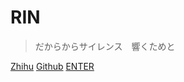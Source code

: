 # RIN


> だからからサイレンス　響くためと

[Zhihu](https://www.zhihu.com/people/yaodong-xin)
[Github](https://github.com/ShXDler/)
[ENTER](README.md)